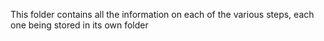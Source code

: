 This folder contains all the information on each of the various steps, each one being stored in its own folder
